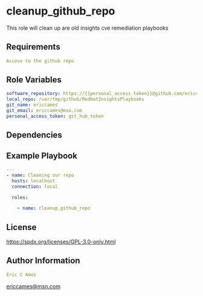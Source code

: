 cleanup_github_repo
=========

This role will clean up are old insights cve remediation playbooks

Requirements
------------
```yaml
Access to the github repo
```
Role Variables
--------------
```yaml
software_repository: https://{{personal_access_token}}@github.com/ericcames/RedHatInsightsPlaybooks.git
local_repo: /var/tmp/github/RedHatInsightsPlaybooks
git_name: ericcames
git_email: ericcames@msn.com
personal_access_token: git_hub_token
```
Dependencies
------------

Example Playbook
----------------
```yaml
---
- name: Cleaning our repo
  hosts: localhost
  connection: local

  roles:

    - name: cleanup_github_repo
```
License
-------

https://spdx.org/licenses/GPL-3.0-only.html

Author Information
------------------
```yaml
Eric C Ames
```
ericcames@msn.com
